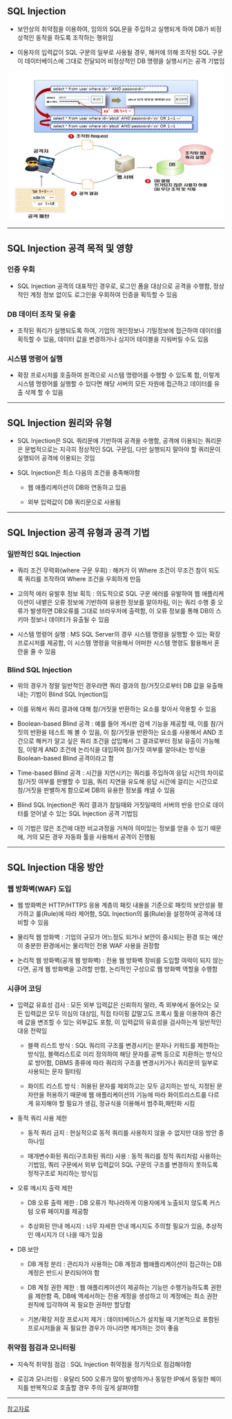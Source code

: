 ## SQL Injection
- 보안상의 취약점을 이용하여, 임의의 SQL문을 주입하고 실행되게 하여 DB가 비정상적인 동작을 하도록 조작하는 행위임

- 이용자의 입력값이 SQL 구문의 일부로 사용될 경우, 해커에 의해 조작된 SQL 구문이 데이터베이스에 그대로 전달되어 비정상적인 DB 명령을 실행시키는 공격 기법임

![one](/cheewr85/img/Database/five.png)

-------

## SQL Injection 공격 목적 및 영향

### 인증 우회
- SQL Injection 공격의 대표적인 경우로, 로그인 폼을 대상으로 공격을 수행함, 정상적인 계정 정보 없이도 로그인을 우회하여 인증을 획득할 수 있음

### DB 데이터 조작 및 유출
- 조작된 쿼리가 실행되도록 하여, 기업의 개인정보나 기밀정보에 접근하여 데이터를 획득할 수 있음, 데이터 값을 변경하거나 심지어 테이블을 지워버릴 수도 있음

### 시스템 명령어 실행
- 확장 프로시저를 호출하여 원격으로 시스템 명령어를 수행할 수 있도록 함, 이렇게 시스템 명령어를 실행할 수 있다면 해당 서버의 모든 자원에 접근하고 데이터를 유출 삭제 할 수 있음

----------

## SQL Injection 원리와 유형
- SQL Injection은 SQL 쿼리문에 기반하여 공격을 수행함, 공격에 이용되는 쿼리문은 문법적으로는 지극히 정상적인 SQL 구문임, 다만 실행되지 말아야 할 쿼리문이 실행되어 공격에 이용되는 것임

- SQL Injection은 최소 다음의 조건을 충족해야함

   - 웹 애플리케이션이 DB와 연동하고 있음

   - 외부 입력값이 DB 쿼리문으로 사용됨

----------

## SQL Injection 공격 유형과 공격 기법

### 일반적인 SQL Injection
- 쿼리 조건 무력화(where 구문 우회) : 해커가 이 Where 조건이 무조건 참이 되도록 쿼리를 조작하여 Where 조건을 우회하게 만듬

- 고의적 에러 유발후 정보 획득 : 의도적으로 SQL 구문 에러를 유발하여 웹 애플리케이션이 내뱉은 오류 정보에 기반하여 유용한 정보를 알아차림, 이는 쿼리 수행 중 오류가 발생하면 DB오류를 그대로 브라우저에 출력함, 이 오류 정보를 통해 DB의 스키마 정보나 데이터가 유출될 수 있음

- 시스템 명령어 실행 : MS SQL Server의 경우 시스템 명령을 실행할 수 있는 확장 프로시저를 제공함, 이 시스템 명령을 악용해서 어떠한 시스템 명령도 활용해서 혼란을 줄 수 있음

### Blind SQL Injection 
- 위의 경우가 정말 일반적인 경우라면 쿼리 결과의 참/거짓으로부터 DB 값을 유출해 내는 기법이 Blind SQL Injection임

- 이를 위해서 쿼리 결과에 대해 참/거짓을 반환하는 요소를 찾아서 악용할 수 있음

- Boolean-based Blind 공격 : 예를 들어 게시판 검색 기능을 제공할 때, 이를 참/거짓의 반환을 테스트 해 볼 수 있음, 이 참/거짓을 반환하는 요소를 사용해서 AND 조건으로 해커가 알고 싶은 쿼리 조건을 삽입해서 그 결과로부터 정보 유출이 가능해짐, 이렇게 AND 조건에 논리식을 대입하여 참/거짓 여부를 알아내는 방식을 Boolean-based Blind 공격이라고 함

- Time-based Blind 공격 : 시간을 지연시키는 쿼리를 주입하여 응답 시간의 차이로 참/거짓 여부를 판별할 수 있음, 쿼리 지연을 유도해 응답 시간에 걸리는 시간으로 참/거짓을 판별하게 함으로써 DB의 유용한 정보를 캐낼 수 있음

- Blind SQL Injection은 쿼리 결과가 참일때와 거짓일때의 서버의 반응 만으로 데이터를 얻어낼 수 있는 SQL Injection 공격 기법임

- 이 기법은 많은 조건에 대한 비교과정을 거쳐야 의미있는 정보를 얻을 수 있기 때문에, 거의 모든 경우 자동화 툴을 사용해서 공격이 진행됨

------

## SQL Injection 대응 방안

### 웹 방화벽(WAF) 도입
- 웹 방화벽은 HTTP/HTTPS 응용 계층의 패킷 내용을 기준으로 패킷의 보안성을 평가하고 룰(Rule)에 따라 제어함, SQL Injection의 룰(Rule)을 설정하여 공격에 대비할 수 있음

- 물리적 웹 방화벽 : 기업의 규모가 어느정도 되거나 보안이 중시되는 환경 또는 예산이 충분한 환경에서는 물리적인 전용 WAF 사용을 권장함

- 논리적 웹 방화벽(공개 웹 방화벽) : 전용 웹 방화벽 장비를 도입할 여럭이 되지 않는다면, 공개 웹 방화벽을 고려할 만함, 논리적인 구성으로 웹 방화벽 역할을 수행함

### 시큐어 코딩
- 입력값 유효성 검사 : 모든 외부 입력값은 신뢰하지 말라, 즉 외부에서 들어오는 모든 입력값은 모두 의심의 대상임, 직접 타이핑 값말고도 프록시 툴을 이용하여 중간에 값을 변조할 수 있는 외부값도 포함, 이 입력값의 유효성을 검사하는게 일반적인 대응 전략임

    - 블랙 리스트 방식 : SQL 쿼리의 구조를 변경시키는 문자나 키워드를 제한하는 방식임, 블랙리스트로 미리 정의하여 해당 문자를 공백 등으로 치환하는 방식으로 방어함, DBMS 종류에 따라 쿼리의 구조를 변경시키거나 쿼리문의 일부로 사용되는 문자 필터링

    - 화이트 리스트 방식 : 허용된 문자를 제외하고는 모두 금지하는 방식, 지정된 문자만을 허용하기 때문에 웹 애플리케이션의 기능에 따라 화이트리스트를 다르게 유지해야 할 필요가 생김, 정규식을 이용해서 범주화,패턴화 시킴

- 동적 쿼리 사용 제한 

    - 동적 쿼리 금지 : 현실적으로 동적 쿼리를 사용하지 않을 수 없지만 대응 방안 중 하나임

    - 매개변수화된 쿼리(구조화된 쿼리) 사용 : 동적 쿼리를 정적 쿼리처럼 사용하는 기법임, 쿼리 구문에서 외부 입력값이 SQL 구문의 구조를 변경하지 못하도록 정적구조로 처리하는 방식임

- 오류 메시지 출력 제한

    - DB 오류 출력 제한 : DB 오류가 적나라하게 이용자에게 노출되지 않도록 커스텀 오류 페이지를 제공함

    - 추상화된 안내 메시지 : 너무 자세한 안내 메시지도 주의할 필요가 있음, 추상적인 메시지가 더 나을 때가 있음

- DB 보안

    - DB 계정 분리 : 관리자가 사용하는 DB 계정과 웹애플리케이션이 접근하는 DB 계정은 반드시 분리되어야 함

    - DB 계정 권한 제한 : 웹 애플리케이션이 제공하는 기능만 수행가능하도록 권한을 제한함 즉, DB에 액세서하는 전용 계정을 생성하고 이 계정에는 최소 권한 원칙에 입각하여 꼭 필요한 권하만 할당함

    - 기본/확장 저장 프로시저 제거 : 데이터베이스가 설치될 때 기본적으로 포함된 프로시저들을 꼭 필요한 경우가 아니라면 제거하는 것이 좋음

### 취약점 점검과 모니터링
- 지속적 취약점 점검 : SQL Injection 취약점을 정기적으로 점검해야함

- 로깅과 모니터링 : 유달리 500 오류가 많이 발생하거나 동일한 IP에서 동일한 페이지를 반복적으로 호출할 경우 주의 깊게 살펴야함

---------

[참고자료](https://m.mkexdev.net/427)